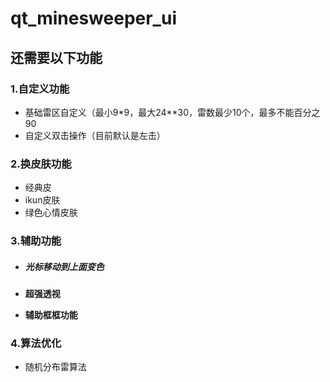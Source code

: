 # qt_minesweeper_ui
## 还需要以下功能

### 1.自定义功能

- 基础雷区自定义（最小9*9，最大24**30，雷数最少10个，最多不能百分之90
- 自定义双击操作（目前默认是左击）

### 2.换皮肤功能

- 经典皮
- ikun皮肤
- 绿色心情皮肤

### 3.辅助功能

- ##### 光标移动到上面变色

- **超强透视**

- **辅助框框功能**

### 4.算法优化

- 随机分布雷算法

  
